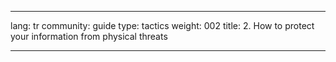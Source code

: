 

---

lang: tr
community: guide
type: tactics
weight: 002
title: 2. How to protect your information from physical threats

---

<stub>

